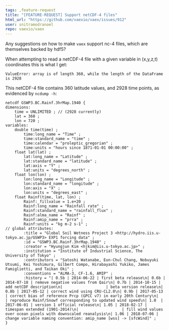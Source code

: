 ```yaml
---
tags: ,feature-request
title: "[FEATURE-REQUEST] Support netCDF-4 files"
html_url: "https://github.com/vaexio/vaex/issues/912"
user: snitramodranoel
repo: vaexio/vaex
---
```


Any suggestions on how to make `vaex` support nc-4 files, which are themselves backed by hdf5?

When attempting to read a netCDF-4 file with a given variable in (x,y,z,t) coordinates this is what I get:

`ValueError: array is of length 360, while the length of the DataFrame is 2928`

This netCDF-4 file contains 360 latitude values, and 2928 time points, as evidenced by `ncdump -h`:

```
netcdf GSWP3.BC.Rainf.3hrMap.1940 {
dimensions:
	time = UNLIMITED ; // (2928 currently)
	lat = 360 ;
	lon = 720 ;
variables:
	double time(time) ;
		time:long_name = "Time" ;
		time:standard_name = "time" ;
		time:calendar = "proleptic_gregorian" ;
		time:units = "hours since 1871-01-01 00:00:00" ;
	float lat(lat) ;
		lat:long_name = "Latitude" ;
		lat:standard_name = "latitude" ;
		lat:axis = "Y" ;
		lat:units = "degrees_north" ;
	float lon(lon) ;
		lon:long_name = "Longitude" ;
		lon:standard_name = "longitude" ;
		lon:axis = "X" ;
		lon:units = "degrees_east" ;
	float Rainf(time, lat, lon) ;
		Rainf:_fillvalue = 1.e+20 ;
		Rainf:long_name = "Rainfall rate" ;
		Rainf:standard_name = "rainfall_flux" ;
		Rainf:alma_name = "Rainf" ;
		Rainf:amip_name = "prra" ;
		Rainf:units = "kg m-2 s-1" ;
// global attributes:
		:title = "Global Soil Wetness Project 3 <http://hydro.iis.u-tokyo.ac.jp/GSWP3> EXP1 forcing data" ;
		:id = "GSWP3.BC.Rainf.3hrMap.1940" ;
		:creator = "Hyungjun Kim <hjkim@iis.u-tokyo.ac.jp>" ;
		:institution = "Institute of Industrial Science, The University of Tokyo" ;
		:contributors = "Satoshi Watanabe, Eun-Chul Chang, Nobuyuki Utsumi, Kei Yoshimura, Gilbert Compo, Hirabayashi Yukiko, James Famiglietti, and Taikan Oki" ;
		:conventions = "ALMA-3, CF-1.6, AMIP" ;
		:history = "| 0.5b | 2014-06-22 | first beta release\n| 0.6b | 2014-07-18 | remove negative values from Qair\n| 0.7b | 2014-10-15 | add netCDF description\n|                   | beta version release\n| 0.8b | 2017-05-12 | correct wind using CRU-CL2.0\n| 0.9b | 2017-05-13 | correct bias of reference Prcp (GPCC v7) in early 20th Century\n|                   | reproduce Rainf/Snowf corresponding to updated wind speed\n| 1.0  | 2017-06-01 | version 1 official release\n| 1.05 | 2018-02-17 | timespan extended (1901-2014)\n|                   | fill wind values over ocean pixels with downscaled reanalysis\n| 1.06 | 2018-07-06 | change variable naming convention: amip_name [wss] -> [sfcWind]" ;
}
```